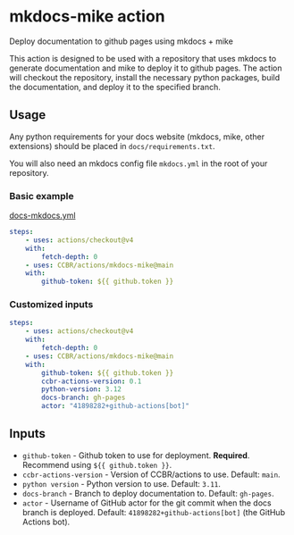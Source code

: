 # mkdocs-mike action

Deploy documentation to github pages using mkdocs + mike

This action is designed to be used with a repository that uses mkdocs to generate documentation and mike to deploy it to github pages. The action will checkout the repository, install the necessary python packages, build the documentation, and deploy it to the specified branch.

## Usage

Any python requirements for your docs website (mkdocs, mike, other extensions) should be placed in `docs/requirements.txt`.

You will also need an mkdocs config file `mkdocs.yml` in the root of your repository.

### Basic example

[docs-mkdocs.yml](examples/docs-mkdocs.yml)

```yaml
steps:
    - uses: actions/checkout@v4
    with:
        fetch-depth: 0
    - uses: CCBR/actions/mkdocs-mike@main
    with:
        github-token: ${{ github.token }}
```

### Customized inputs

```yaml
steps:
    - uses: actions/checkout@v4
    with:
        fetch-depth: 0
    - uses: CCBR/actions/mkdocs-mike@main
    with:
        github-token: ${{ github.token }}
        ccbr-actions-version: 0.1
        python-version: 3.12
        docs-branch: gh-pages
        actor: "41898282+github-actions[bot]"


```

## Inputs

- `github-token` - Github token to use for deployment. **Required**. Recommend using `${{ github.token }}`.
- `ccbr-actions-version` - Version of CCBR/actions to use. Default: `main`.
- `python version` - Python version to use. Default: `3.11`.
- `docs-branch` - Branch to deploy documentation to. Default: `gh-pages`.
- `actor` - Username of GitHub actor for the git commit when the docs branch is deployed. Default: `41898282+github-actions[bot]` (the GitHub Actions bot).
